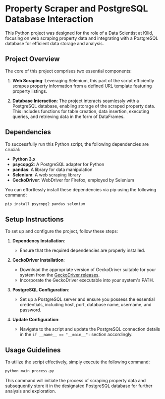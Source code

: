 
# Property Scraper and PostgreSQL Database Interaction

This Python project was designed for the role of a Data Scientist at Kilid, focusing on web scraping property data and integrating with a PostgreSQL database for efficient data storage and analysis.

## Project Overview

The core of this project comprises two essential components:

1. **Web Scraping**: Leveraging Selenium, this part of the script efficiently scrapes property information from a defined URL template featuring property listings.

2. **Database Interaction**: The project interacts seamlessly with a PostgreSQL database, enabling storage of the scraped property data. This includes functions for table creation, data insertion, executing queries, and retrieving data in the form of DataFrames.

## Dependencies

To successfully run this Python script, the following dependencies are crucial:

- **Python 3.x**
- **psycopg2**: A PostgreSQL adapter for Python
- **pandas**: A library for data manipulation
- **Selenium**: A web scraping library
- **GeckoDriver**: WebDriver for Firefox, employed by Selenium

You can effortlessly install these dependencies via pip using the following command:

```bash
pip install psycopg2 pandas selenium
```

## Setup Instructions

To set up and configure the project, follow these steps:

1. **Dependency Installation**:
   - Ensure that the required dependencies are properly installed.

2. **GeckoDriver Installation**:
   - Download the appropriate version of GeckoDriver suitable for your system from the [GeckoDriver releases](https://github.com/mozilla/geckodriver/releases).
   - Incorporate the GeckoDriver executable into your system's PATH.

3. **PostgreSQL Configuration**:
   - Set up a PostgreSQL server and ensure you possess the essential credentials, including host, port, database name, username, and password.

4. **Update Configuration**:
   - Navigate to the script and update the PostgreSQL connection details in the `if __name__ == "__main__":` section accordingly.

## Usage Guidelines

To utilize the script effectively, simply execute the following command:

```bash
python main_process.py
```

This command will initiate the process of scraping property data and subsequently store it in the designated PostgreSQL database for further analysis and exploration.
